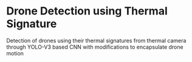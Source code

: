 # Drone Detection using Thermal Signature
Detection of drones using their thermal signatures from thermal camera through YOLO-V3 based CNN with modifications to encapsulate drone motion
